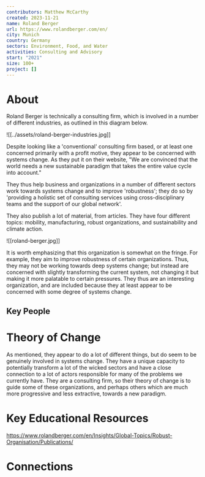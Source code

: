 ```yaml
---
contributors: Matthew McCarthy
created: 2023-11-21
name: Roland Berger
url: https://www.rolandberger.com/en/
city: Munich
country: Germany
sectors: Environment, Food, and Water
activities: Consulting and Advisory
start: "2021"
size: 100+
project: []
---
```


# About

Roland Berger is technically a consulting firm, which is involved in a number of different industries, as outlined in this diagram below. 

![[../assets/roland-berger-industries.jpg]]

Despite looking like a 'conventional' consulting firm based, or at least one concerned primarily with a  profit motive, they appear to be concerned with systems change. As they put it on their website, "We are convinced that the world needs a new sustainable paradigm that takes the entire value cycle into account."

They thus help business and organizations in a number of different sectors work towards systems change and to improve 'robustness'; they do so by 'providing a holistic set of consulting services using cross-disciplinary teams and the support of our global network'. 

They also publish a lot of material, from articles. They have four different topics: mobility, manufacturing, robust organizations, and sustainability and climate action. 


![[roland-berger.jpg]]

It is worth emphasizing that this organization is somewhat on the fringe. For example, they aim to improve robustness of certain organizations. Thus, they may not be working towards deep systems change; but instead are concerned with slightly transforming the current system, not changing it but making it more palatable to certain pressures. They thus are an interesting organization, and are included because they at least appear to be concerned with some degree of systems change.
## Key People


# Theory of Change

As mentioned, they appear to do a lot of different things, but do seem to be genuinely involved in systems change. They have a unique capacity to potentially transform a lot of the wicked sectors and have a close connection to a lot of actors responsible for many of the problems we currently have. They are a consulting firm, so their theory of change is to guide some of these organizations, and perhaps others which are much more progressive and less extractive, towards a new paradigm. 
# Key Educational Resources

https://www.rolandberger.com/en/Insights/Global-Topics/Robust-Organisation/Publications/
# Connections



